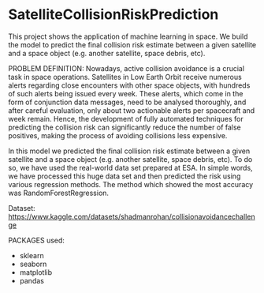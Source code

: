 # SatelliteCollisionRiskPrediction
This project shows the application of machine learning in space. We build the model to predict the final collision risk estimate between a given satellite and a space object (e.g. another satellite, space debris, etc).

PROBLEM DEFINITION:
Nowadays, active collision avoidance is a crucial task in space operations. Satellites in Low Earth Orbit receive numerous alerts regarding close encounters with other space objects, with hundreds of such alerts being issued every week. These alerts, which come in the form of conjunction data messages, need to be analysed thoroughly, and after careful evaluation, only about two actionable alerts per spacecraft and week remain. Hence, the development of fully automated techniques for predicting the collision risk can significantly reduce the number of false positives, making the process of avoiding collisions less expensive.

In this model we predicted the final collision risk estimate between a given satellite and a space object (e.g. another satellite, space debris, etc). To do so, we have used the  real-world data set prepared at ESA. In simple words, we have processed this huge data set and then predicted the risk using various regression methods. The method which showed the most accuracy was RandomForestRegression.

Dataset: https://www.kaggle.com/datasets/shadmanrohan/collisionavoidancechallenge

PACKAGES used:
- sklearn
- seaborn
- matplotlib
- pandas
